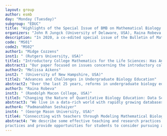```yaml
---
layout: group
author: esmb
day: "Monday (Tuesday)"
subgroup: "EDUC"
title: "Highlights of the Special Issue of BMB on Mathematical Biology Education"
organizers: "John R Jungck (University of Delaware, USA), Raina Robeva (Randolph Macon College, USA), Louis Gross (University of Tennessee, USA)"
description: "In 2020, a co-edited special issue of the Bulletin of Mathematical Biology dedicated to Mathematical Biology Education was published. This mini-symposium will be helpful to the mathematical biology community to alert them to important progress that these authors have worked so hard to achieve as well as share broadly. It addressed the history of collaboration of biologists and mathematicians in addressing numerous challenges since the 1962 symposium which articulated so many issues that we continued to have to address today. The invited colleagues have been active in national reforms efforts, have run workshops and institutes for faculty and students, have developed numerous curricular materials, edited undergraduate research journals, prepared secondary educators to include more modeling and applications in their teaching, and addressed the challenges of data science for our collective work.  Also we will share new guidelines for new education oriented manuscripts to be submitted to the Bulletin of Mathematical Biology under three categories: Education Research Articles, Module Examples, and Review Articles."
code: "MS01"
code2: "MS02"
author1: "Midge Cozzens"
inst1: " (Rutgers University, USA)"
title1: "Introductory College Mathematics for the Life Sciences: Has Anything Changed?"
abstract1: "Our paper focused on issues concerning the introductory college mathematics sequence with an emphasis on students interested in the life sciences, and concentration on the time after the publication of BIO2010. It also explored the potential uses of books targeted at introductory mathematics courses for life science majors today. As relevant background, we looked at the evolution of the way that calculus has been taught over the past 50 years, including at the high school level. We also explored the implications of changes in technology and course delivery, such as online education. As we discussed different books and introductory course ideas, we focused on the needs of biology students, inclusion of real-world problems and models, the role of technology, and the impact of data science. Our paper dealt with 8 issues: Section 1 provided some personal background with calculus dating back to the 70’s, and changes in calculus prior to BIO2010.  Section 2 introducesd goals for an introductory mathematics sequence and evaluates the calculus sequence in light of those goals. Sections 3-7 discussed various issues that will help to understand issues and challenges for introductory mathematics for the life sciences: Calculus in high school (Section 3), equity issues relative to calculus and other math topics (Section 4), the impact of online education (Section 5), math as a stumbling block for college students (Section 6), and the increasing importance and value of teaching data science (Section 7). Section 8 reviewed the development of books in light of these issues and challenges. The last section (Section 9) summarizes conclusions."
author2: "Melissa Aikens"
inst2: " (University of New Hampshire, USA)"
title2: "Advances and Challenges in Undergraduate Biology Education"
abstract2: "Over the last 25 years, reforms in undergraduate biology education have transformed the way biology is taught at many institutions of higher education. This has been fueled in part by a burgeoning discipline-based education research community, which has advocated for evidence-based instructional practices based on findings from research. This perspective reviews some of the changes to undergraduate biology education that have gained or are currently gaining momentum, becoming increasingly common in undergraduate biology classrooms. However, there are still areas in need of improvement. Although more underrepresented minority students are enrolling in and graduating from biology programs than in the past, there is a need to understand the experiences and broaden participation of other underserved groups in biology and ensure biology classroom learning environments are inclusive. Additionally, although understanding biology relies on understanding concepts from the physical sciences and mathematics, students still rarely connect the concepts they learn from other STEM disciplines to biology. Integrating concepts and practices across the STEM disciplines will be critical for biology graduates as they tackle the biological problems of the 21st century."
author3: "Raina Robeva"
inst3: " (Randolph Macon College, USA)"
title3: "Changing the Nature of Quantitative Biology Education: Data Science as a Driver"
abstract3: "We live in a data-rich world with rapidly growing databases with zettabytes of data. Innovation, computation, and technological advances have now tremendously accelerated the pace of discovery, providing driverless cars, robotic devices, expert healthcare systems, precision medicine, and automated discovery to mention a few. Even though the definition of the term data science continues to evolve, the sweeping impact it has already produced on society is undeniable. We are at a point when new discoveries through data science have enormous potential to advance progress but also to be used maliciously, with harmful ethical and social consequences. Perhaps nowhere is this more clearly exemplified than in the biological and medical sciences. The confluence of (1) machine learning, (2) mathematical modeling, (3) computation/simulation, and (4) big data have moved us from the sequencing of genomes to gene editing and individualized medicine; yet, unsettled policies regarding data privacy and ethical norms could potentially open doors for serious negative repercussions. The data science revolution has amplified the urgent need for a paradigm shift in undergraduate biology education. It has reaffirmed that data science education interacts and enhances mathematical education in advancing quantitative conceptual and skill development for the new generation of biologists. These connections encourage us to strive to cultivate a broadly skilled workforce of technologically savvy problem-solvers, skilled at handling the unique challenges pertaining to biological data, and capable of collaborating across various disciplines in the sciences, the humanities, and the social sciences. To accomplish this, we suggest development of open curricula that extend beyond the job certification rhetoric and combine data acumen with modeling, experimental, and computational methods through engaging projects, while also providing awareness and deep exploration of their societal implications. This process would benefit from embracing the pedagogy of experiential learning and involve students in open-ended explorations derived from authentic inquiries and ongoing research. On this foundation, we encourage development of flexible data science initiatives for the education of life science undergraduates within and across existing models."
author4: "Padmanabhan Seshaiyer"
inst4: " (George Mason University, USA)"
title4: "Conneccting with teachers through Modeling Mathematical Biology"
abstract4: "We describe some effective teaching and research practices that can help to integrate mathematics and biology efficiently to enhance student learning at all levels. One of the successful approaches proposed is to employ mathematical modeling that can help transform pedagogical practices. In this regard, we introduce some modeling activities that have been shared with teachers through professional development programs and hav been incorporated in the classrooms. We also present how engaging teachers in research experiences in mathematical modeling can help to transform their pedagogical
practices and provide opportunities for students to consider pursuing areas at the interface of mathematics and biology."
---
```

